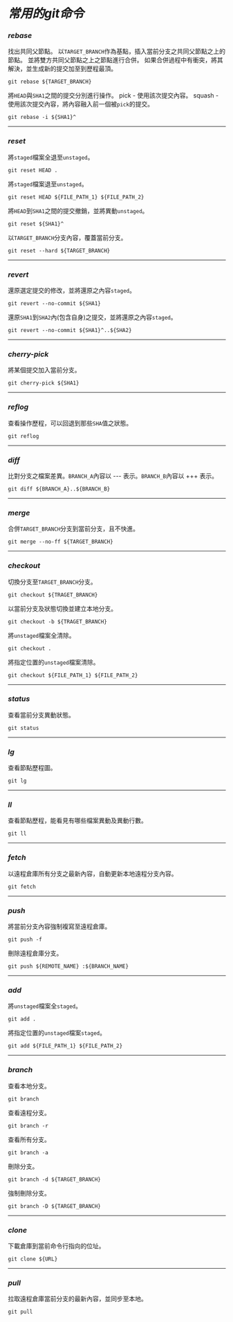 # *常用的git命令* #

### *rebase*  ###
找出共同父節點。
以`TARGET_BRANCH`作為基點，插入當前分支之共同父節點之上的節點。
並將雙方共同父節點之上之節點進行合併。
如果合併過程中有衝突，將其解決，並生成新的提交加至到歷程最頂。
```Shell
git rebase ${TARGET_BRANCH}
```
將`HEAD`與`SHA1`之間的提交分別進行操作。
pick - 使用該次提交內容。
squash - 使用該次提交內容，將內容融入前一個被`pick`的提交。
```Shell
git rebase -i ${SHA1}^
```
- - -

### *reset* ###
將`staged`檔案全退至`unstaged`。
```Shell
git reset HEAD .
```
將`staged`檔案退至`unstaged`。
```Shell
git reset HEAD ${FILE_PATH_1} ${FILE_PATH_2}
```
將`HEAD`到`SHA1`之間的提交撤銷，並將異動`unstaged`。
```Shell
git reset ${SHA1}^
```
以`TARGET_BRANCH`分支內容，覆蓋當前分支。
```Shell
git reset --hard ${TARGET_BRANCH}
```
- - -

### *revert* ###
還原選定提交的修改，並將還原之內容`staged`。
```Shell
git revert --no-commit ${SHA1}
```
還原`SHA1`到`SHA2`內(包含自身)之提交，並將還原之內容`staged`。

```Shell
git revert --no-commit ${SHA1}^..${SHA2}
```
- - -

### *cherry-pick* ###
將某個提交加入當前分支。
```Shell
git cherry-pick ${SHA1}
```
- - -

### *reflog* ###

查看操作歷程，可以回退到那些`SHA`值之狀態。
```Shell
git reflog
```
- - -

### *diff* ###
比對分支之檔案差異。`BRANCH_A`內容以 --- 表示。`BRANCH_B`內容以 +++ 表示。
```Shell
git diff ${BRANCH_A}..${BRANCH_B}
```
- - -

### *merge* ###
合併`TARGET_BRANCH`分支到當前分支，且不快進。
```Shell
git merge --no-ff ${TARGET_BRANCH}
```
- - -

### *checkout* ###
切換分支至`TARGET_BRANCH`分支。
```Shell
git checkout ${TRAGET_BRANCH}
```
以當前分支及狀態切換並建立本地分支。
```Shell
git checkout -b ${TRAGET_BRANCH}
```
將`unstaged`檔案全清除。
```Shell
git checkout .
```
將指定位置的`unstaged`檔案清除。
```Shell
git checkout ${FILE_PATH_1} ${FILE_PATH_2}
```
- - -

### *status* ###
查看當前分支異動狀態。
```Shell
git status
```
- - -

### *lg* ###
查看節點歷程圖。
```Shell
git lg
```
- - -

### *ll* ###

查看節點歷程，能看見有哪些檔案異動及異動行數。
```Shell
git ll
```
- - -

### *fetch* ###
以遠程倉庫所有分支之最新內容，自動更新本地遠程分支內容。
```Shell
git fetch
```
- - -

### *push* ###
將當前分支內容強制複寫至遠程倉庫。
```Shell
git push -f
```
刪除遠程倉庫分支。
```Shell
git push ${REMOTE_NAME} :${BRANCH_NAME}
```
- - -

### *add* ###
將`unstaged`檔案全`staged`。
```Shell
git add .
```
將指定位置的`unstaged`檔案`staged`。
```Shell
git add ${FILE_PATH_1} ${FILE_PATH_2}
```

- - -

### *branch* ###
查看本地分支。
```Shell
git branch
```
查看遠程分支。
```Shell
git branch -r
```
查看所有分支。
```Shell
git branch -a
```
刪除分支。
```Shell
git branch -d ${TARGET_BRANCH}
```
強制刪除分支。
```Shell
git branch -D ${TARGET_BRANCH}
```

- - -

### *clone* ###
下載倉庫到當前命令行指向的位址。
```Shell
git clone ${URL}
```

- - -

### *pull* ###
拉取遠程倉庫當前分支的最新內容，並同步至本地。
```Shell
git pull
```

